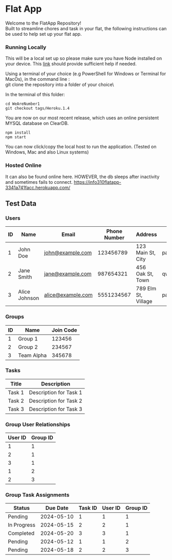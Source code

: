 # Flat App 

Welcome to the FlatApp Repository!\
Built to streamline chores and task in your flat, the following instructions can be used to help set up your flat app.

### Running Locally

This will be a local set up so please make sure you have Node installed on your device. This [link](https://nodejs.org/en/learn/getting-started/how-to-install-nodejs) should provide sufficient help if needed.

Using a terminal of your choice (e.g PowerShell for Windows or Terminal for MacOs), in the command line :\
git clone the repository into a folder of your choice\

In  the terminal of this folder:
```
cd WeAreNumber1
git checkout tags/Heroku.1.4
```

You are now on our most recent release, which uses an online persistent MYSQL database on ClearDB.


```
npm install
npm start
```

You can now click/copy the local host to run the application. (Tested on Windows, Mac and also Linux systems)



### Hosted Online

It can also be found online here. HOWEVER, the db sleeps after inactivity and sometimes fails to connect.
https://info310flatapp-3341a741facc.herokuapp.com/


## Test Data


### Users
|ID| Name          | Email             | Phone Number | Address             | Password     |
|--|---------------|-------------------|--------------|---------------------|--------------|
|1| John Doe      | john@example.com  | 123456789    | 123 Main St, City   | password123  |
|2| Jane Smith    | jane@example.com  | 987654321    | 456 Oak St, Town    | qwerty456    |
|3| Alice Johnson | alice@example.com | 5551234567   | 789 Elm St, Village | pass123      |

### Groups
|ID| Name        | Join Code |
|-|-------------|-----------|
|1 |Group 1     | 123456    |
| 2|Group 2     | 234567    |
| 3|Team Alpha  | 345678    |

### Tasks
| Title  | Description             |
|--------|-------------------------|
| Task 1 | Description for Task 1  |
| Task 2 | Description for Task 2  |
| Task 3 | Description for Task 3  |

### Group User Relationships
| User ID | Group ID |
|---------|----------|
| 1       | 1        |
| 2       | 1        |
| 3       | 1        |
| 1       | 2        |
| 2       | 3        |

### Group Task Assignments
| Status       | Due Date   | Task ID | User ID | Group ID |
|--------------|------------|---------|---------|----------|
| Pending      | 2024-05-10 | 1       | 1       | 1        |
| In Progress  | 2024-05-15 | 2       | 2       | 1        |
| Completed    | 2024-05-20 | 3       | 3       | 1        |
| Pending      | 2024-05-12 | 1       | 1       | 2        |
| Pending      | 2024-05-18 | 2       | 2       | 3        |




